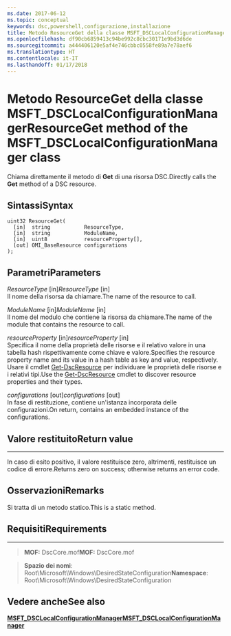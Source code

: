 ```yaml
---
ms.date: 2017-06-12
ms.topic: conceptual
keywords: dsc,powershell,configurazione,installazione
title: Metodo ResourceGet della classe MSFT_DSCLocalConfigurationManager
ms.openlocfilehash: df90cb6859413c94be992c8cbc30171e9bd3d6de
ms.sourcegitcommit: a444406120e5af4e746cbbc0558fe89a7e78aef6
ms.translationtype: HT
ms.contentlocale: it-IT
ms.lasthandoff: 01/17/2018
---
```

# <a name="resourceget-method-of-the-msftdsclocalconfigurationmanager-class"></a><span data-ttu-id="9f512-103">Metodo ResourceGet della classe MSFT_DSCLocalConfigurationManager</span><span class="sxs-lookup"><span data-stu-id="9f512-103">ResourceGet method of the MSFT_DSCLocalConfigurationManager class</span></span>

<span data-ttu-id="9f512-104">Chiama direttamente il metodo di **Get** di una risorsa DSC.</span><span class="sxs-lookup"><span data-stu-id="9f512-104">Directly calls the **Get** method of a DSC resource.</span></span>

<a name="syntax"></a><span data-ttu-id="9f512-105">Sintassi</span><span class="sxs-lookup"><span data-stu-id="9f512-105">Syntax</span></span>
------

```mof
uint32 ResourceGet(
  [in]  string           ResourceType,
  [in]  string           ModuleName,
  [in]  uint8            resourceProperty[],
  [out] OMI_BaseResource configurations
);
```

<a name="parameters"></a><span data-ttu-id="9f512-106">Parametri</span><span class="sxs-lookup"><span data-stu-id="9f512-106">Parameters</span></span>
----------

<span data-ttu-id="9f512-107">*ResourceType* \[in\]</span><span class="sxs-lookup"><span data-stu-id="9f512-107">*ResourceType* \[in\]</span></span>  
<span data-ttu-id="9f512-108">Il nome della risorsa da chiamare.</span><span class="sxs-lookup"><span data-stu-id="9f512-108">The name of the resource to call.</span></span>

<span data-ttu-id="9f512-109">*ModuleName* \[in\]</span><span class="sxs-lookup"><span data-stu-id="9f512-109">*ModuleName* \[in\]</span></span>  
<span data-ttu-id="9f512-110">Il nome del modulo che contiene la risorsa da chiamare.</span><span class="sxs-lookup"><span data-stu-id="9f512-110">The name of the module that contains the resource to call.</span></span>

<span data-ttu-id="9f512-111">*resourceProperty* \[in\]</span><span class="sxs-lookup"><span data-stu-id="9f512-111">*resourceProperty* \[in\]</span></span>  
<span data-ttu-id="9f512-112">Specifica il nome della proprietà delle risorse e il relativo valore in una tabella hash rispettivamente come chiave e valore.</span><span class="sxs-lookup"><span data-stu-id="9f512-112">Specifies the resource property name and its value in a hash table as key and value, respectively.</span></span> <span data-ttu-id="9f512-113">Usare il cmdlet [Get-DscResource](https://technet.microsoft.com/en-us/library/dn521625.aspx) per individuare le proprietà delle risorse e i relativi tipi.</span><span class="sxs-lookup"><span data-stu-id="9f512-113">Use the [Get-DscResource](https://technet.microsoft.com/en-us/library/dn521625.aspx) cmdlet to discover resource properties and their types.</span></span>

<span data-ttu-id="9f512-114">*configurations* \[out\]</span><span class="sxs-lookup"><span data-stu-id="9f512-114">*configurations* \[out\]</span></span>  
<span data-ttu-id="9f512-115">In fase di restituzione, contiene un'istanza incorporata delle configurazioni.</span><span class="sxs-lookup"><span data-stu-id="9f512-115">On return, contains an embedded instance of the configurations.</span></span>

## <a name="return-value"></a><span data-ttu-id="9f512-116">Valore restituito</span><span class="sxs-lookup"><span data-stu-id="9f512-116">Return value</span></span>
------------

<span data-ttu-id="9f512-117">In caso di esito positivo, il valore restituisce zero, altrimenti, restituisce un codice di errore.</span><span class="sxs-lookup"><span data-stu-id="9f512-117">Returns zero on success; otherwise returns an error code.</span></span>

## <a name="remarks"></a><span data-ttu-id="9f512-118">Osservazioni</span><span class="sxs-lookup"><span data-stu-id="9f512-118">Remarks</span></span>

<span data-ttu-id="9f512-119">Si tratta di un metodo statico.</span><span class="sxs-lookup"><span data-stu-id="9f512-119">This is a static method.</span></span>

## <a name="requirements"></a><span data-ttu-id="9f512-120">Requisiti</span><span class="sxs-lookup"><span data-stu-id="9f512-120">Requirements</span></span>
------------
><span data-ttu-id="9f512-121">**MOF:** DscCore.mof</span><span class="sxs-lookup"><span data-stu-id="9f512-121">**MOF:** DscCore.mof</span></span>

><span data-ttu-id="9f512-122">**Spazio dei nomi**: Root\Microsoft\Windows\DesiredStateConfiguration</span><span class="sxs-lookup"><span data-stu-id="9f512-122">**Namespace**: Root\Microsoft\Windows\DesiredStateConfiguration</span></span>


## <a name="see-also"></a><span data-ttu-id="9f512-123">Vedere anche</span><span class="sxs-lookup"><span data-stu-id="9f512-123">See also</span></span>


[<span data-ttu-id="9f512-124">**MSFT_DSCLocalConfigurationManager**</span><span class="sxs-lookup"><span data-stu-id="9f512-124">**MSFT_DSCLocalConfigurationManager**</span></span>](msft-dsclocalconfigurationmanager.md)


 

 




